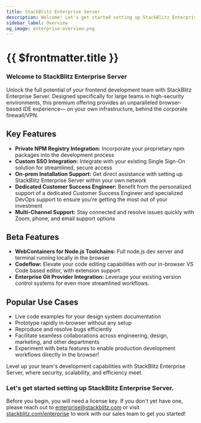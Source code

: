 ```yaml
---
title: StackBlitz Enterprise Server
description: Welcome! Let's get started setting up StackBlitz Enterprise Server.
sidebar_label: Overview
og_image: enterprise-overview.png
---
```


# {{ $frontmatter.title }}

### Welcome to StackBlitz Enterprise Server

Unlock the full potential of your frontend development team with StackBlitz Enterprise Server. Designed specifically for large teams in high-security environments, this premium offering provides an unparalleled browser-based IDE experience— on your own infrastructure, behind the corporate firewall/VPN.

## Key Features

- **Private NPM Registry Integration:** Incorporate your proprietary npm packages into the development process
- **Custom SSO Integration:** Integrate with your existing Single Sign-On solution for streamlined, secure access
- **On-prem Installation Support:** Get direct assistance with setting up StackBlitz Enterprise Server within your own network
- **Dedicated Customer Success Engineer:** Benefit from the personalized support of a dedicated Customer Success Engineer and specialized DevOps support to ensure you're getting the most out of your investment
- **Multi-Channel Support:** Stay connected and resolve issues quickly with Zoom, phone, and email support options

## Beta Features
- **WebContainers for Node.js Toolchains:** Full node.js dev server and terminal running locally in the browser
- **Codeflow:** Elevate your code editing capabilities with our in-browser VS Code based editor, with extension support
- **Enterprise Git Provider Integration:** Leverage your existing version control systems for even more streamlined workflows.

## Popular Use Cases
- Live code examples for your design system documentation
- Prototype rapidly in-browser without any setup
- Reproduce and resolve bugs efficiently
- Facilitate seamless collaborations across engineering, design, marketing, and other departments
- Experiment with beta features to enable production development workflows directly in the browser!

Level up your team's development capabilities with StackBlitz Enterprise Server, where security, scalability, and efficiency meet.

### Let's get started setting up StackBlitz Enterprise Server.

Before you begin, you will need a license key. If you don't yet have one, please reach out to [enterprise@stackblitz.com](mailto:enterprise@stackblitz.com) or visit [stackblitz.com/enterprise](https://stackblitz.com/enterprise) to work with our sales team to get you started!
